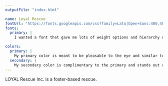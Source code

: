 ```yaml
---
outputFile: "index.html"

name: Loyal Rescue
fontUrl: "https://fonts.googleapis.com/css?family=Lato|Open+Sans:400,400i,700,800"
fonts:
  primary: |
    I wanted a font that gave me lots of weight options and hierarchy options, that is also readable in web.

colors:
  primary: |
    My primary color is meant to be pleasable to the eye and similar to the original colors but with more shades and allow the page to look cleaner.  
  secondary: |
    My secondary color is complimentary to the primary and stands out against it as an asset.
---
```

LOYAL Rescue Inc. is a foster-based rescue.
